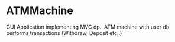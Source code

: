 # ATMMachine
GUI Application implementing MVC dp.. ATM machine with user db performs transactions (Withdraw, Deposit etc..)

